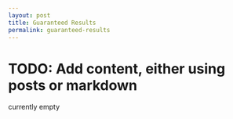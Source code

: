 ```yaml
---
layout: post
title: Guaranteed Results
permalink: guaranteed-results
---
```


# TODO: Add content, either using posts or markdown

currently empty
